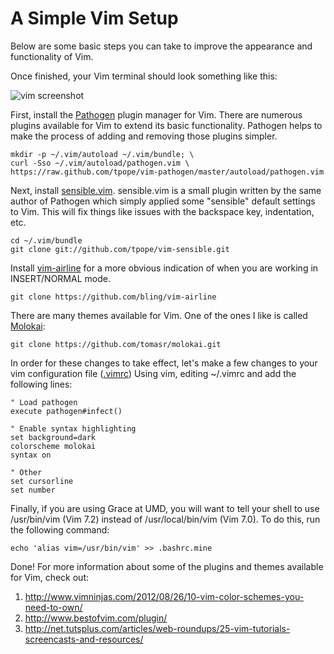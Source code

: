 A Simple Vim Setup
==================
Below are some basic steps you can take to improve the appearance and
functionality of Vim.

Once finished, your Vim terminal should look something like this:

![vim screenshot](https://raw.github.com/khughitt/688p-python/master/extra/vim_screenshot.png)

First, install the [Pathogen](https://github.com/tpope/vim-pathogen) plugin 
manager for Vim. There are numerous plugins available for Vim to extend its
basic functionality. Pathogen helps to make the process of adding and removing
those plugins simpler.

```
mkdir -p ~/.vim/autoload ~/.vim/bundle; \
curl -Sso ~/.vim/autoload/pathogen.vim \
https://raw.github.com/tpope/vim-pathogen/master/autoload/pathogen.vim
```

Next, install [sensible.vim](https://github.com/tpope/vim-sensible). 
sensible.vim is a small plugin written by the same author of Pathogen which
simply applied some "sensible" default settings to Vim. This will fix things
like issues with the backspace key, indentation, etc.

```
cd ~/.vim/bundle
git clone git://github.com/tpope/vim-sensible.git
```

Install [vim-airline](https://github.com/bling/vim-airline) for a more obvious
indication of when you are working in INSERT/NORMAL mode.

```
git clone https://github.com/bling/vim-airline
```

There are many themes available for Vim. One of the ones I like is called
[Molokai](https://github.com/tomasr/molokai):

```
git clone https://github.com/tomasr/molokai.git
```

In order for these changes to take effect, let's make a few changes to
your vim configuration file ([.vimrc](http://vimdoc.sourceforge.net/htmldoc/starting.html))
Using vim, editing ~/.vimrc and add the following lines:

```
" Load pathogen
execute pathogen#infect()

" Enable syntax highlighting
set background=dark                                                                                     
colorscheme molokai
syntax on

" Other
set cursorline
set number
```

Finally, if you are using Grace at UMD, you will want to tell your shell to
use /usr/bin/vim (Vim 7.2) instead of /usr/local/bin/vim (Vim 7.0). To do this,
run the following command:

```
echo 'alias vim=/usr/bin/vim' >> .bashrc.mine
```

Done! For more information about some of the plugins and themes available for
Vim, check out:

1. http://www.vimninjas.com/2012/08/26/10-vim-color-schemes-you-need-to-own/
2. http://www.bestofvim.com/plugin/
3. http://net.tutsplus.com/articles/web-roundups/25-vim-tutorials-screencasts-and-resources/

